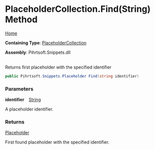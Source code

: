 # PlaceholderCollection\.Find\(String\) Method

[Home](../../../../README.md)

**Containing Type**: [PlaceholderCollection](../README.md)

**Assembly**: Pihrtsoft\.Snippets\.dll

\
Returns first placeholder with the specified identifier

```csharp
public Pihrtsoft.Snippets.Placeholder Find(string identifier)
```

### Parameters

**identifier** &ensp; [String](https://docs.microsoft.com/en-us/dotnet/api/system.string)

A placeholder identifier\.

### Returns

[Placeholder](../../Placeholder/README.md)

First found placeholder with the specified identifier\.